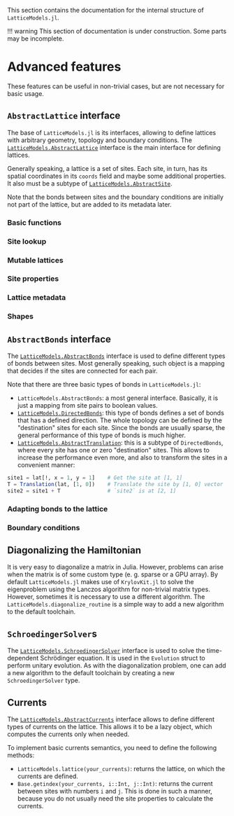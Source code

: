 This section contains the documentation for the internal structure of `LatticeModels.jl`. 

!!! warning
    This section of documentation is under construction. Some parts may be incomplete.

# Advanced features

These features can be useful in non-trivial cases, but are not necessary for basic usage.

## `AbstractLattice` interface

The base of `LatticeModels.jl` is its interfaces, allowing to define lattices with arbitrary geometry, topology and boundary conditions. The [`LatticeModels.AbstractLattice`](@ref) interface is the main interface for defining lattices.

Generally speaking, a lattice is a set of sites. Each site, in turn, has its spatial coordinates in its `coords` field and maybe some additional properties. It also must be a subtype of [`LatticeModels.AbstractSite`](@ref).

Note that the bonds between sites and the boundary conditions are initially not part of the lattice, but are added to its metadata later.

### Basic functions

### Site lookup

### Mutable lattices

### Site properties

### Lattice metadata

### Shapes

## `AbstractBonds` interface

The [`LatticeModels.AbstractBonds`](@ref) interface is used to define different types of bonds between sites. Most generally speaking,
such object is a mapping that decides if the sites are connected for each pair.

Note that there are three basic types of bonds in `LatticeModels.jl`:
- `LatticeModels.AbstractBonds`: a most general interface. Basically, it is just a mapping from site pairs to boolean values.
- [`LatticeModels.DirectedBonds`](@ref): this type of bonds defines a set of bonds that has a defined direction. The whole topology can be defined by the "destination" sites for each site. Since the bonds are usually sparse, the general performance of this type of bonds is much higher.
- [`LatticeModels.AbstractTranslation`](@ref): this is a subtype of `DirectedBonds`, where every site has one or zero "destination" sites. This allows to increase the performance even more, and also to transform the sites in a convenient manner:

```julia
site1 = lat[!, x = 1, y = 1]    # Get the site at [1, 1]
T = Translation(lat, [1, 0])    # Translate the site by [1, 0] vector
site2 = site1 + T               # `site2` is at [2, 1]
```

### Adapting bonds to the lattice

### Boundary conditions

## Diagonalizing the Hamiltonian

It is very easy to diagonalize a matrix in Julia. However, problems can arise when the matrix is of some custom type
(e. g. sparse or a GPU array). By default `LatticeModels.jl` makes use of `KrylovKit.jl` to solve the eigenproblem using the Lanczos algorithm for non-trivial matrix types. However, sometimes it is necessary to use a different algorithm. The `LatticeModels.diagonalize_routine` is a simple way to add a new algorithm to the default toolchain.

## `SchroedingerSolver`s

The [`LatticeModels.SchroedingerSolver`](@ref) interface is used to solve the time-dependent Schrödinger equation. It is used in the `Evolution` struct to perform unitary evolution. As with the diagonalization problem, one can add a new algorithm to the default toolchain by creating a new `SchroedingerSolver` type.

## Currents

The [`LatticeModels.AbstractCurrents`](@ref) interface allows to define different types of currents on the lattice. This allows it to be a lazy object, which computes the currents only when needed.

To implement basic currents semantics, you need to define the following methods:
- `LatticeModels.lattice(your_currents)`: returns the lattice, on which the currents are defined.
- `Base.getindex(your_currents, i::Int, j::Int)`: returns the current between sites with numbers `i` and `j`. This is done in such a manner, because you do not usually need the site properties to calculate the currents.
